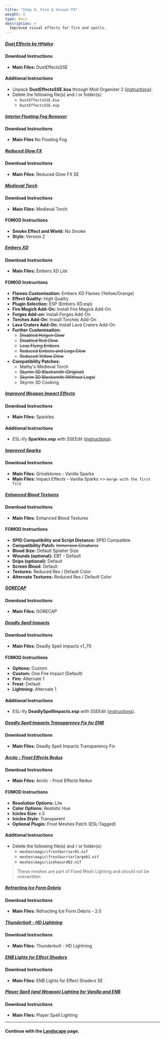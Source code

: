 ```yaml
---
title: "Step 4: Fire & Visual FX"
weight: 4
type: docs
description: >
  Improved visual effects for fire and spells.
---
```


##### [Dust Effects by HHaley](https://www.nexusmods.com/skyrimspecialedition/mods/2407?tab=files)

#### Download Instructions

- **Main Files:** DustEffectsSSE

#### Additional Instructions

- Unpack **DustEffectsSSE.bsa** through Mod Organizer 2 ([instructions](/tpf/guide-resources/basic-instructions/#extracting-bsas)).
- Delete the following file(s) and / or folder(s):
  - `DustEffectsSSE.bsa`
  - `DustEffectsSSE.esp`

##### [Interior Floating Fog Remover](https://www.nexusmods.com/skyrimspecialedition/mods/4298?tab=files)

#### Download Instructions

- **Main Files** No Floating Fog

##### [Reduced Glow FX](https://www.nexusmods.com/skyrimspecialedition/mods/20691?tab=files)

#### Download Instructions

- **Main Files:** Reduced Glow FX SE

##### [Medieval Torch](https://www.nexusmods.com/skyrimspecialedition/mods/27050?tab=files)

#### Download Instructions

- **Main Files:** Medieval Torch

#### FOMOD Instructions

- **Smoke Effect and Wield:** No Smoke
- **Style:** Version 2

##### [Embers XD](https://www.nexusmods.com/skyrimspecialedition/mods/37085?tab=files)

#### Download Instructions

- **Main Files:** Embers XD Lite

#### FOMOD Instructions

- **Flames Customisation:** Embers XD Flames (Yellow/Orange)
- **Effect Quality:** High Quality
- **Plugin Selection:** ESP (Embers XD.esp)
- **Fire Magick Add-On:** Install Fire Magick Add-On
- **Forges Add-on:** Install Forges Add-On
- **Torches Add-On:** Install Torches Add-On
- **Lava Craters Add-On:** Install Lava Craters Add-On
- **Further Customisation:**
  - ~~Disabled Helgen Glow~~
  - ~~Disabled Red Glow~~
  - ~~Less Flying Embers~~
  - ~~Reduced Embers and Logs Glow~~
  - ~~Reduced Yellow Glow~~
- **Compatibility Patches:** 
  - Mathy's Medieval Torch
  - ~~Skyrim 3D Blacksmith (Original)~~
  - ~~Skyrim 3D Blacksmith (Without Logs)~~
  - Skyrim 3D Cooking

##### [Improved Weapon Impact Effects](https://www.nexusmods.com/skyrimspecialedition/mods/8936?tab=files)

#### Download Instructions

- **Main Files:** Sparkles

#### Additional Instructions

- ESL-ify **Sparkles.esp** with SSEEdit ([instructions](/tpf/guide-resources/basic-instructions/#esl-ifying-plugins)).

##### [Improved Sparks](https://www.nexusmods.com/skyrimspecialedition/mods/19831?tab=files)

#### Download Instructions

- **Main Files:** Grindstones - Vanilla Sparks
- **Main Files:** Impact Effects - Vanilla Sparks >> `merge with the first file`

##### [Enhanced Blood Textures](https://www.nexusmods.com/skyrimspecialedition/mods/2357?tab=files)

#### Download Instructions

* **Main Files:** Enhanced Blood Textures

#### FOMOD Instructions

- **SPID Compatibility and Script Distance:** SPID Compatible
- **Compatibility Patch:** ~~Immersive Creatures~~
- **Blood Size:** Default Splatter Size
- **Wounds (optional):** EBT - Default
- **Drips (optional):** Default
- **Screen Blood:** Default
- **Textures:** Reduced Res / Default Color
- **Alternate Textures:** Reduced Res / Default Color

##### [GORECAP](https://www.nexusmods.com/skyrimspecialedition/mods/16440?tab=files)

#### Download Instructions

- **Main Files:** GORECAP

##### [Deadly Spell Impacts](https://www.nexusmods.com/skyrimspecialedition/mods/12939?tab=files)

#### Download Instructions

- **Main Files:** Deadly Spell Impacts v1_70

#### FOMOD Instructions

- **Options:** Custom
- **Custom:** One Fire Impact (Default)
- **Fire:** Alternate 1
- **Frost:** Default
- **Lightning:** Alternate 1

#### Additional Instructions

- ESL-ify **DeadlySpellImpacts.esp** with SSEEdit ([instructions](/tpf/guide-resources/basic-instructions/#esl-ifying-plugins)).

##### [Deadly Spell Impacts Transparency Fix for ENB](https://www.nexusmods.com/skyrimspecialedition/mods/41284?tab=files)

#### Download Instructions

- **Main Files:** Deadly Spell Impacts Transparency Fix

##### [Arctic - Frost Effects Redux](https://www.nexusmods.com/skyrimspecialedition/mods/29817?tab=files)

#### Download Instructions

- **Main Files:** Arctic - Frost Effects Redux

#### FOMOD Instructions

- **Resolution Options:** Lite
- **Color Options:** Realistic Hue
- **Icicles Size:** x.5
- **Icicles Style:** Transparent
- **Optional Plugin:** Frost Meshes Patch (ESL-Tagged)

#### Additional Instructions

- Delete the following file(s) and / or folder(s):
  - `meshes\magic\frostbarrier01.nif`
  - `meshes\magic\frostbarrierlarge01.nif`
  - `meshes\magic\icehazard02.nif`

> These meshes are part of Fixed Mesh Lighting and should not be overwritten.

##### [Refracting Ice Form Debris](https://www.nexusmods.com/skyrimspecialedition/mods/18384?tab=files)

#### Download Instructions

- **Main Files:** Refracting Ice Form Debris - 2.0

##### [Thunderbolt - HD Lightning](https://www.nexusmods.com/skyrimspecialedition/mods/46024?tab=files)

#### Download Instructions

- **Main Files:** Thunderbolt - HD Lightning

##### [ENB Lights for Effect Shaders](https://www.nexusmods.com/skyrimspecialedition/mods/56362?tab=files)

#### Download Instructions

- **Main Files:** ENB Lights for Effect Shaders SE

##### [Player Spell (and Weapon) Lighting for Vanilla and ENB](https://www.nexusmods.com/skyrimspecialedition/mods/56830?tab=files)

#### Download Instructions

- **Main Files:** Player Spell Lighting

---

#### Continue with the [Landscape](/tpf/mod-installation-2/step-5/) page.